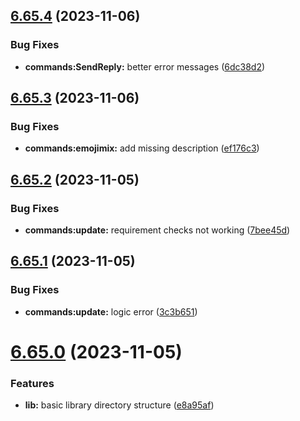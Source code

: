 ## [6.65.4](https://github.com/onesoft-sudo/sudobot/compare/v6.65.3...v6.65.4) (2023-11-06)


### Bug Fixes

* **commands:SendReply:** better error messages ([6dc38d2](https://github.com/onesoft-sudo/sudobot/commit/6dc38d28c14a786f01d578d0f3320b6de201488b))



## [6.65.3](https://github.com/onesoft-sudo/sudobot/compare/v6.65.2...v6.65.3) (2023-11-06)


### Bug Fixes

* **commands:emojimix:** add missing description ([ef176c3](https://github.com/onesoft-sudo/sudobot/commit/ef176c3f595c0dfeff04894c8587c02c670f6e2b))



## [6.65.2](https://github.com/onesoft-sudo/sudobot/compare/v6.65.1...v6.65.2) (2023-11-05)


### Bug Fixes

* **commands:update:** requirement checks not working ([7bee45d](https://github.com/onesoft-sudo/sudobot/commit/7bee45d99aab110530d3a569e958310810bdb94d))



## [6.65.1](https://github.com/onesoft-sudo/sudobot/compare/v6.65.0...v6.65.1) (2023-11-05)


### Bug Fixes

* **commands:update:** logic error ([3c3b651](https://github.com/onesoft-sudo/sudobot/commit/3c3b65170ca45013b68113ad457893017708f5b9))



# [6.65.0](https://github.com/onesoft-sudo/sudobot/compare/v6.64.0...v6.65.0) (2023-11-05)


### Features

* **lib:** basic library directory structure ([e8a95af](https://github.com/onesoft-sudo/sudobot/commit/e8a95af7cbafbdb102bd5889197ed87369c54db2))




